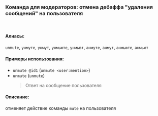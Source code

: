 ### **Команда для модераторов: отмена дебаффа "удаления сообщений" на пользователя**
<br>

#### **Алиасы**:
`unmute`, `унмуте`, `унмут`, `унмьюте`, `унмьют`, `анмуте`, `анмут`, `анмьюте`, `анмьют`


#### **Примеры использования**:
- `unmute @id1` (`unmute <user:mention>`)
- `unmute` (`unmute`)
  > Ответ на сообщение пользователя


#### **Описание**:
отменяет действие команды `mute` на пользователя
